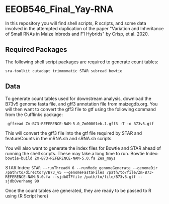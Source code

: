 # EEOB546_Final_Yay-RNA

In this repository you will find shell scripts, R scripts, and some data involved in the attempted duplication of the paper "Variation and Inheritance of Small RNAs in Maize
Inbreds and F1 Hybrids" by Crisp, et al. 2020. 

## Required Packages
The following shell script packages are required to generate count tables:

`sra-toolkit
cutadapt
trimmomatic
STAR
subread
bowtie`

## Data 
To generate count tables used for downstream analysis, download the B73v5 genome fasta file, and gff3 annotation file from maizegdb.org. 
You will then want to convert the gff3 file to gtf using the following command from the Cufflinks package:

` gffread Zm-B73-REFERENCE-NAM-5.0_Zm00001eb.1.gff3 -T -o B73v5.gtf` 

This will convert the gff3 file into the gtf file required by STAR and featureCounts in the mRNA.sh and sRNA.sh scripts.

You will also want to generate the index files for Bowtie and STAR ahead of running the shell scripts.
These may take a long time to run.
Bowtie Index:
`bowtie-build Zm-B73-REFERENCE-NAM-5.0.fa Zea_mays`

STAR Index:
`STAR --runThreadN 6 --runMode genomeGenerate --genomeDir /path/to/directory/B73_v5 --genomeFastaFiles /path/to/file/Zm-B73-REFERENCE-NAM-5.0.fa --sjdbGTFfile /path/to/file/B73v5.gtf --sjdbOverhang 99`

Once the count tables are generated, they are ready to be passed to R using {R Script here}
